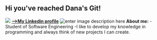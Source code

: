 ## Hi you've reached Dana's Git!
![](!%5B%5D%28C:%5CUsers%5CDana%20Betesh%5CDesktop%5Cnew.jpg%29)
[**-->My Linkedin profile**](https://www.linkedin.com/in/dana-betesh-01b165218/)
![enter image description here](https://tekkieuni.com/wp-content/uploads/2020/04/coding-vocabulary-cover.jpg)
**About me:**
 -Student of Software Engineering
 -I like to develop my knowledge in programming and always think of new projects I can create.

